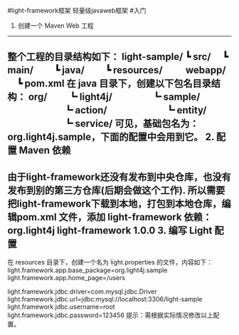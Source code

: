 #light-framework框架
轻量级javaweb框架
#入门
1. 创建一个 Maven Web 工程
---------
整个工程的目录结构如下：
light-sample/
┗ src/
　┗ main/
　　┗ java/
　　┗ resources/
　　 webapp/
　┗ pom.xml
在 java 目录下，创建以下包名目录结构：
org/
　　┗ light4j/
　　　　┗ sample/
　　　　　　┗ action/
　　　　　　┗ entity/
　　　　　　┗ service/
可见，基础包名为：org.light4j.sample，下面的配置中会用到它。
2. 配置 Maven 依赖
------------------
由于light-framework还没有发布到中央仓库，也没有发布到别的第三方仓库(后期会做这个工作).
所以需要把light-framework下载到本地，打包到本地仓库，编辑pom.xml 文件，添加 light-framework 依赖：
<dependency>
    <groupId>org.light4j</groupId>
    <artifactId>light-framework</artifactId>
    <version>1.0.0</version>
</dependency>
3. 编写 Light 配置
----------------------
在 resources 目录下，创建一个名为 light.properties 的文件，内容如下：
light.framework.app.base_package=org.light4j.sample
light.framework.app.home_page=/users

light.framework.jdbc.driver=com.mysql.jdbc.Driver
light.framework.jdbc.url=jdbc:mysql://localhost:3306/light-sample
light.framework.jdbc.username=root
light.framework.jdbc.password=123456
提示：需根据实际情况修改以上配置。

